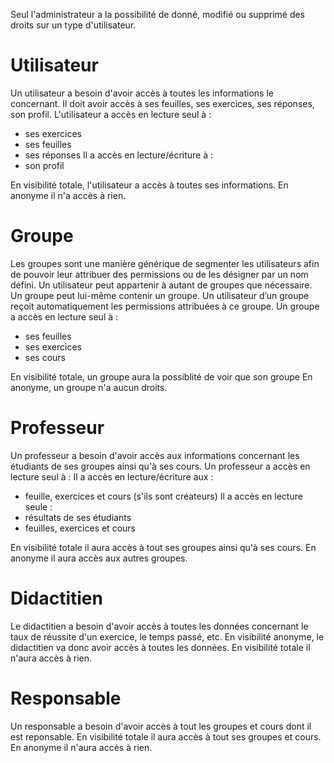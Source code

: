 
Seul l'administrateur a la possibilité de donné, modifié ou supprimé des droits sur un type d'utilisateur.


# Utilisateur
Un utilisateur a besoin d'avoir accès à toutes les informations le concernant. Il doit avoir accès à ses feuilles, ses exercices, ses réponses, son profil.
L'utilisateur a accès en lecture seul à :
- ses exercices
- ses feuilles
- ses réponses
Il a accès en lecture/écriture à :
- son profil

En visibilité totale, l'utilisateur a accès à toutes ses informations.
En anonyme il n'a accès à rien.


# Groupe
Les groupes sont une manière générique de segmenter les utilisateurs afin de pouvoir leur attribuer des permissions ou de les désigner par un nom défini. Un utilisateur peut appartenir à autant de groupes que nécessaire. Un groupe peut lui-même contenir un groupe.
Un utilisateur d’un groupe reçoit automatiquement les permissions attribuées à ce groupe.
Un groupe a accès en lecture seul à :
- ses feuilles
- ses exercices
- ses cours

En visibilité totale, un groupe aura la possiblité de voir que son groupe
En anonyme, un groupe n'a aucun droits.


# Professeur
Un professeur a besoin d'avoir accès aux informations concernant les étudiants de ses groupes ainsi qu'à ses cours.
Un professeur a accès en lecture seul à :
Il a accès en lecture/écriture aux :
- feuille, exercices et cours (s'ils sont créateurs)
Il a accès en lecture seule :
- résultats de ses étudiants
- feuilles, exercices et cours

En visibilité totale il aura accès à tout ses groupes ainsi qu'à ses cours.
En anonyme il aura accès aux autres groupes.


# Didactitien
Le didactitien a besoin d'avoir accès à toutes les données concernant le taux de réussite d'un exercice, le temps passé, etc. 
En visibilité anonyme, le didactitien va donc avoir accès à toutes les données. 
En visibilité totale il n'aura accès à rien.


# Responsable
Un responsable a besoin d'avoir accès à tout les groupes et cours dont il est reponsable. 
En visibilité totale il aura accès à tout ses groupes et cours.
En anonyme il n'aura accès à rien.


